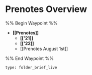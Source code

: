 # Prenotes Overview
%% Begin Waypoint %%
- **[[Prenotes]]**
	- **[['21]]**
	- **[['22]]**
	- [[Prenotes August 1st]]

%% End Waypoint %%

```ccard
type: folder_brief_live
```
 
